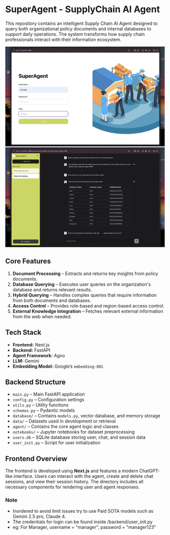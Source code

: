 # SuperAgent - SupplyChain AI Agent

This repository contains an intelligent Supply Chain AI Agent designed to query both organizational policy documents and internal databases to support daily operations. The system transforms how supply chain professionals interact with their information ecosystem.

![image alt](https://github.com/mhmdyaseen/Supplychain-AI-Agent/blob/53c9f77c6c041a844dda39e942df471684125ced/screenshots/screenshot-1.jpg)
![image alt](https://github.com/mhmdyaseen/Supplychain-AI-Agent/blob/53c9f77c6c041a844dda39e942df471684125ced/screenshots/screenshot-2.jpg)

## Core Features

1. **Document Processing** – Extracts and returns key insights from policy documents.
2. **Database Querying** – Executes user queries on the organization's database and returns relevant results.
3. **Hybrid Querying** – Handles complex queries that require information from both documents and databases.
4. **Access Control** – Provides role-based and region-based access control.
5. **External Knowledge Integration** – Fetches relevant external information from the web when needed.

## Tech Stack

* **Frontend:** Next.js
* **Backend:** FastAPI
* **Agent Framework:** Agno
* **LLM:** Gemini
* **Embedding Model:** Google’s `embedding-001`

## Backend Structure

* `main.py` – Main FastAPI application
* `config.py` – Configuration settings
* `utils.py` – Utility functions
* `schemas.py` – Pydantic models
* `database/` – Contains `models.py`, vector database, and memory storage
* `data/` – Datasets used in development or retrieval
* `agent/` – Contains the core agent logic and classes
* `notebooks/` – Jupyter notebooks for dataset preprocessing
* `users.db` – SQLite database storing user, chat, and session data
* `user_init.py` – Script for user initialization

## Frontend Overview

The frontend is developed using **Next.js** and features a modern ChatGPT-like interface. Users can interact with the agent, create and delete chat sessions, and view their session history. The directory includes all necessary components for rendering user and agent responses.

### Note
+ Inordered to avoid limit issues try to use Paid SOTA models such as Gemini 2.5 pro, Claude 4.
+ The credentials for login can be found inside /backend/user_init.py
+ eg: For Manager, username = "manager", password = "manager123"

